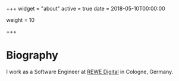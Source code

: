 +++
widget = "about"
active = true
date = 2018-05-10T00:00:00

weight = 10

+++

# Biography

I work as a Software Engineer at [REWE Digital](https://rewe-digital.com/) in Cologne, Germany.
